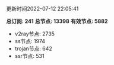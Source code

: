 更新时间2022-07-12 22:05:41

**总订阅: 241**
**总节点: 13398**
**有效节点: 5882**
- v2ray节点: 2735
- ss节点: 1974
- trojan节点: 642
- ssr节点: 531
